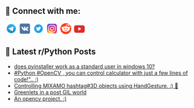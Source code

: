 ## 🔎 Connect with me:
[<img src="https://github.com/bullbesh/bullbesh/blob/main/images/Telegram.png" width="32" height="32" />](https://t.me/bullbesh)
[<img src="https://github.com/bullbesh/bullbesh/blob/main/images/VK.png" width="32" height="32" />](https://vk.com/bullbesh)
[<img src="https://github.com/bullbesh/bullbesh/blob/main/images/Twitter.png" width="32" height="32" />](https://twitter.com/bullbesh1)
[<img src="https://github.com/bullbesh/bullbesh/blob/main/images/Instagram.png" width="32" height="32" />](https://www.instagram.com/bullbesh)
[<img src="https://github.com/bullbesh/bullbesh/blob/main/images/Reddit.png" width="32" height="32" />](https://www.reddit.com/user/bullbesh)
[<img src="https://github.com/bullbesh/bullbesh/blob/main/images/YouTube.png" width="32" height="32" />](https://www.youtube.com/channel/UCtfjRs6uzgq5mfm8S06WTcg)

## 📕 Latest r/Python Posts
<!-- BLOG-POST-LIST:START -->
- [does pyinstaller work as a standard user in windows 10?](https://www.reddit.com/r/Python/comments/1isa4lk/does_pyinstaller_work_as_a_standard_user_in/)
- [#Python #OpenCV , you can control calculator with just a few lines of code!&quot;.. :&rpar;](https://www.reddit.com/r/Python/comments/1is9ad6/python_opencv_you_can_control_calculator_with/)
- [Controlling MIXAMO hashtag#3D objects using HandGesture. :&rpar; 🤚](https://www.reddit.com/r/Python/comments/1is98zq/controlling_mixamo_hashtag3d_objects_using/)
- [Greenlets in a post GIL world](https://www.reddit.com/r/Python/comments/1is6amk/greenlets_in_a_post_gil_world/)
- [An opencv project. :&rpar;](https://www.reddit.com/r/Python/comments/1is5ye1/an_opencv_project/)
<!-- BLOG-POST-LIST:END -->
